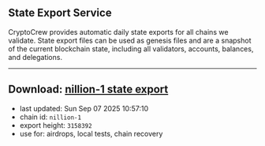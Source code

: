 ## State Export Service
CryptoCrew provides automatic daily state exports for all chains we validate. State export files can be used as genesis files and are a snapshot of the current blockchain state, including all validators, accounts, balances, and delegations.

---
**Download: [nillion-1 state export](https://ccv-s3.nbg1.your-objectstorage.com/SERVICE/nillion/nillion-1_export_3158392.json)**
---

- last updated: Sun Sep 07 2025 10:57:10
- chain id: `nillion-1`
- export height: `3158392`
- use for: airdrops, local tests, chain recovery
